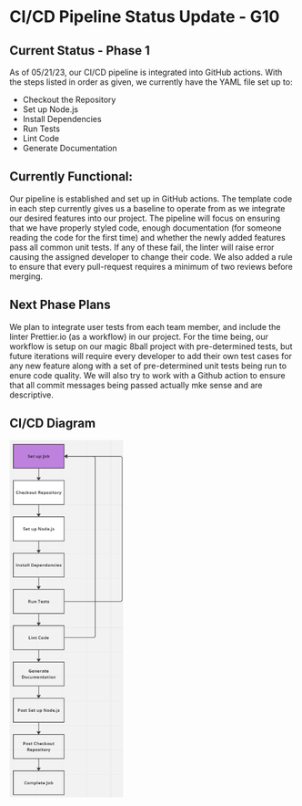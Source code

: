 # CI/CD Pipeline Status Update - G10

## Current Status - Phase 1

As of 05/21/23, our CI/CD pipeline is integrated into GitHub actions. With the steps listed in order as given, we currently have the YAML file set up to:

- Checkout the Repository
- Set up Node.js
- Install Dependencies
- Run Tests
- Lint Code
- Generate Documentation

## Currently Functional:

Our pipeline is established and set up in GitHub actions. The template code in each step currently gives us a baseline to operate from as we integrate our desired features into our project. The pipeline will focus on ensuring that we have properly styled code, enough documentation (for someone reading the code for the first time) and whether the newly added features pass all common unit tests. If any of these fail, the linter will raise error causing the assigned developer to change their code. We also added a rule to ensure that every pull-request requires a minimum of two reviews before merging.

## Next Phase Plans

We plan to integrate user tests from each team member, and include the linter Prettier.io (as a workflow) in our project. For the time being, our workflow is setup on our magic 8ball project with pre-determined tests, but future iterations will require every developer to add their own test cases for any new feature along with a set of pre-determined unit tests being run to enure code quality. We will also try to work with a Github action to ensure that all commit messages being passed actually mke sense and are descriptive.

## CI/CD Diagram

<img src="./phase1fixed.png" alt="MarineGEO circle logo" style="width:200px;"/>
